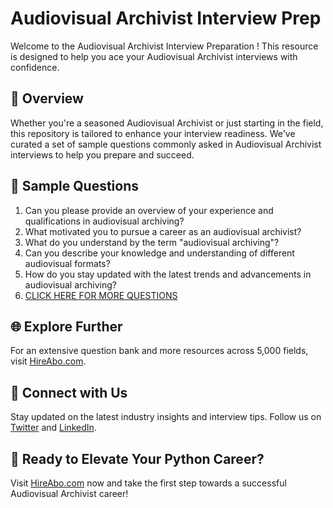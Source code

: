 # Audiovisual Archivist Interview Prep

Welcome to the Audiovisual Archivist Interview Preparation ! This resource is designed to help you ace your Audiovisual Archivist interviews with confidence.

## 🚀 Overview

Whether you're a seasoned Audiovisual Archivist or just starting in the field, this repository is tailored to enhance your interview readiness. We've curated a set of sample questions commonly asked in Audiovisual Archivist interviews to help you prepare and succeed.

## 📝 Sample Questions

1. Can you please provide an overview of your experience and qualifications in audiovisual archiving?
2. What motivated you to pursue a career as an audiovisual archivist?
3. What do you understand by the term "audiovisual archiving"?
4. Can you describe your knowledge and understanding of different audiovisual formats?
5. How do you stay updated with the latest trends and advancements in audiovisual archiving?
6. [CLICK HERE FOR MORE QUESTIONS](https://hireabo.com/job/18_2_12/Audiovisual%20Archivist)

## 🌐 Explore Further

For an extensive question bank and more resources across 5,000 fields, visit [HireAbo.com](https://www.hireabo.com).

## 📱 Connect with Us

Stay updated on the latest industry insights and interview tips. Follow us on [Twitter](https://twitter.com/hireabo) and [LinkedIn](https://www.linkedin.com/in/hire-abo-3609972a8/).

## 🚀 Ready to Elevate Your Python Career?

Visit [HireAbo.com](https://www.hireabo.com) now and take the first step towards a successful Audiovisual Archivist career!